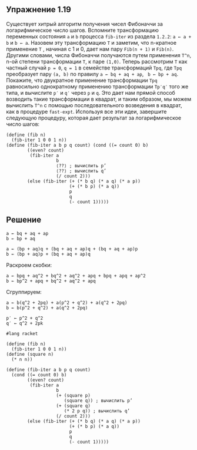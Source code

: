 ## Упражнение 1.19

Существует хитрый алгоритм получения чисел Фибоначчи за логарифмическое число шагов. Вспомните трансформацию переменных состояния `a` и `b` процесса `fib-iter` из раздела `1.2.2`:
`a ← a + b` и `b ← a`. Назовем эту трансформацию `T` и заметим, что n-кратное применение `T` , начиная с 1 и 0, дает нам пару `Fib(n + 1)` и `Fib(n)`. Другими словами, числа Фибоначчи получаются путем применения `T^n`, n-ой степени трансформации `T`, к паре `(1,0)`. Теперь рассмотрим `T` как частный случай `p = 0`, `q = 1` в семействе трансформаций `Tpq`, где `Tpq` преобразует пару `(a, b)` по правилу `a ← bq + aq + ap`, ` b ← bp + aq`. Покажите, что двукратное применение трансформации `Tpq` равносильно однократному применению трансформации `Tp′q′` того же типа, и вычислите `p′` и `q′` через `p` и `q`. Это дает нам прямой способ возводить такие трансформации в квадрат, и таким образом, мы можем вычислить `T^n` с помощью последовательного возведения в квадрат, как в процедуре `fast-expt`. Используя все эти идеи, завершите следующую процедуру, которая дает результат за логарифмическое число шагов:
```racket
(define (fib n)
  (fib-iter 1 0 0 1 n))
(define (fib-iter a b p q count) (cond ((= count 0) b)
        ((even? count)
         (fib-iter a
                   b
                   ⟨??⟩ ; вычислить p’
                   ⟨??⟩ ; вычислить q’
                   (/ count 2)))
        (else (fib-iter (+ (* b q) (* a q) (* a p))
                        (+ (* b p) (* a q))
                        p
                        q
                        (- count 1)))))
```
## Решение

```
a ← bq + aq + ap
b ← bp + aq
```
```
a ← (bp + aq)q + (bq + aq + ap)q + (bq + aq + ap)p
b ← (bp + aq)p + (bq + aq + ap)q
```
Раскроем скобки:
```
a ← bpq + aq^2 + bq^2 + aq^2 + apq + bpq + apq + ap^2
b ← bp^2 + apq + bq^2 + aq^2 + apq
```
Сгруппируем:
```
a ← b(q^2 + 2pq) + a(p^2 + q^2) + a(q^2 + 2pq)
b ← b(p^2 + q^2) + a(q^2 + 2pq)
```
```
p′ ← p^2 + q^2
q′ ← q^2 + 2pk
```
```racket
#lang racket

(define (fib n)
  (fib-iter 1 0 0 1 n))
(define (square n)
  (* n n))

(define (fib-iter a b p q count)
  (cond ((= count 0) b)
        ((even? count)
         (fib-iter a
                   b
                   (+ (square p)
                      (square q)) ; вычислить p’
                   (+ (square q)
                      (* 2 p q)) ; вычислить q’
                   (/ count 2)))
        (else (fib-iter (+ (* b q) (* a q) (* a p))
                        (+ (* b p) (* a q))
                        p
                        q
                        (- count 1)))))
```
